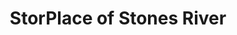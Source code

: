 ---
title: "StorPlace of Stones River"
url: /murfreesboro/storplace-of-stones-river/
shop: storage rental
---